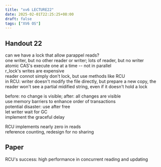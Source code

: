 ```yaml
---
title: "xv6 LECTURE22"
date: 2025-02-01T22:25:25+08:00
draft: false
tags: ["XV6 OS"]
---
```


## Handout 22

can we have a lock that allow parappel reads?  
one writer, but no other reader or writer; lots of reader, but no writer  
atomic CAS's execute one at a time -- not in parallel  
r_lock's writes are expensive  
reader connot simply don't lock, but use methods like RCU  
in RCU: writer doesn't modify the file directly, but prepare a new copy, the reader won't see a partial midified string, even if it doesn't hold a lock  

before: no change is visible; after: all changes are visible  
use memory barriers to enhance order of transactions  
potential disaster: use after free  
let writer wait for GC  
implement the graceful delay  

RCU implements nearly zero in reads  
reference counting, redesign for no sharing  

## Paper

RCU's success: high performance in concurrent reading and updating  
